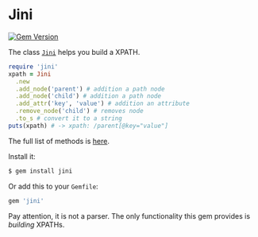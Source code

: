 # Jini

[![Gem Version](https://badge.fury.io/rb/jini.svg)](https://badge.fury.io/rb/jini)

The class [`Jini`](https://www.rubydoc.info/gems/jini/0.1.1/Jini) helps you build a XPATH.

```ruby
require 'jini'
xpath = Jini
  .new
  .add_node('parent') # addition a path node
  .add_node('child') # addition a path node 
  .add_attr('key', 'value') # addition an attribute
  .remove_node('child') # removes node
  .to_s # convert it to a string
puts(xpath) # -> xpath: /parent[@key="value"]
```

The full list of methods is [here](https://www.rubydoc.info/gems/jini/0.1.1).

Install it:

```bash
$ gem install jini
```

Or add this to your `Gemfile`:

```bash
gem 'jini'
```

Pay attention, it is not a parser. The only functionality this gem provides
is _building_ XPATHs.
